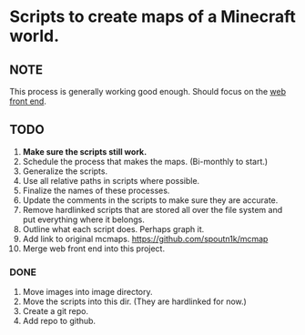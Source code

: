 # Scripts to create maps of a Minecraft world.

## NOTE
This process is generally working good enough. Should focus on the [web front 
end](./web/README.md).

## TODO
1. **Make sure the scripts still work.**
1. Schedule the process that makes the maps. (Bi-monthly to start.)
1. Generalize the scripts.
1. Use all relative paths in scripts where possible.
1. Finalize the names of these processes.
1. Update the comments in the scripts to make sure they are accurate.
1. Remove hardlinked scripts that are stored all over the file system and put 
   everything where it belongs.
1. Outline what each script does. Perhaps graph it.
1. Add link to original mcmaps. <https://github.com/spoutn1k/mcmap>
1. Merge web front end into this project.

### DONE
1. Move images into image directory.
1. Move the scripts into this dir.  (They are hardlinked for now.)
1. Create a git repo.
1. Add repo to github.
